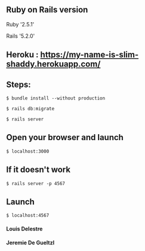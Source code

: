 ## Ruby on Rails version

Ruby '2.5.1'

Rails '5.2.0'


## Heroku : https://my-name-is-slim-shaddy.herokuapp.com/


## Steps:
```
$ bundle install --without production
```
```
$ rails db:migrate
```
```
$ rails server
```

## Open your browser and launch
```
$ localhost:3000
```

## If it doesn't work
```
$ rails server -p 4567
```
## Launch
```
$ localhost:4567
```

#### Louis Delestre
#### Jeremie De Gueltzl
